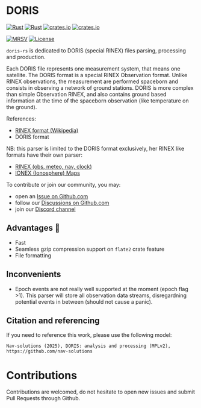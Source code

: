 DORIS
=====

[![Rust](https://github.com/nav-solutions/doris/actions/workflows/rust.yml/badge.svg)](https://github.com/nav-solutions/doris/actions/workflows/rust.yml)
[![Rust](https://github.com/nav-solutions/doris/actions/workflows/daily.yml/badge.svg)](https://github.com/nav-solutions/doris/actions/workflows/daily.yml)
[![crates.io](https://docs.rs/doris/badge.svg)](https://docs.rs/doris/)
[![crates.io](https://img.shields.io/crates/d/doris.svg)](https://crates.io/crates/doris)

[![MRSV](https://img.shields.io/badge/MSRV-1.82.0-orange?style=for-the-badge)](https://github.com/rust-lang/rust/releases/tag/1.82.0)
[![License](https://img.shields.io/badge/license-MPL_2.0-orange?style=for-the-badge&logo=mozilla)](https://github.com/nav-solutions/doris/blob/main/LICENSE)

`doris-rs` is dedicated to DORIS (special RINEX) files parsing, processing
and production.

Each DORIS file represents one measurement system, that means one satellite.
The DORIS format is a special RINEX Observation format. Unlike RINEX observations,
the measurement are performed spaceborn and consists in observing a network of ground stations.
DORIS is more complex than simple Observation RINEX, and also contains ground based information
at the time of the spaceborn observation (like temperature on the ground).

References:

- [RINEX format (Wikipedia)](https://en.wikipedia.org/wiki/RINEX) 
- DORIS format

NB: this parser is limited to the DORIS format exclusively, 
her RINEX like formats have their own parser:
  - [RINEX (obs, meteo, nav, clock)](https://github.com/nav-solutions/doris)
  - [IONEX (Ionosphere) Maps](https://github.com/nav-solutions/ionex)


To contribute or join our community, you may:

- open an [Issue on Github.com](https://github.com/nav-solutions/doris/issues) 
- follow our [Discussions on Github.com](https://github.com/nav-solutions/discussions)
- join our [Discord channel](https://discord.gg/EqhEBXBmJh)

## Advantages :rocket: 

- Fast
- Seamless gzip compression support on `flate2` crate feature
- File formatting

## Inconvenients

- Epoch events are not really well supported at the moment (epoch flag >1).
This parser will store all observation data streams,
disregardning potential events in between (should not cause a panic).

## Citation and referencing

If you need to reference this work, please use the following model:

`Nav-solutions (2025), DORIS: analysis and processing (MPLv2), https://github.com/nav-solutions`

Contributions
=============

Contributions are welcomed, do not hesitate to open new issues
and submit Pull Requests through Github.

